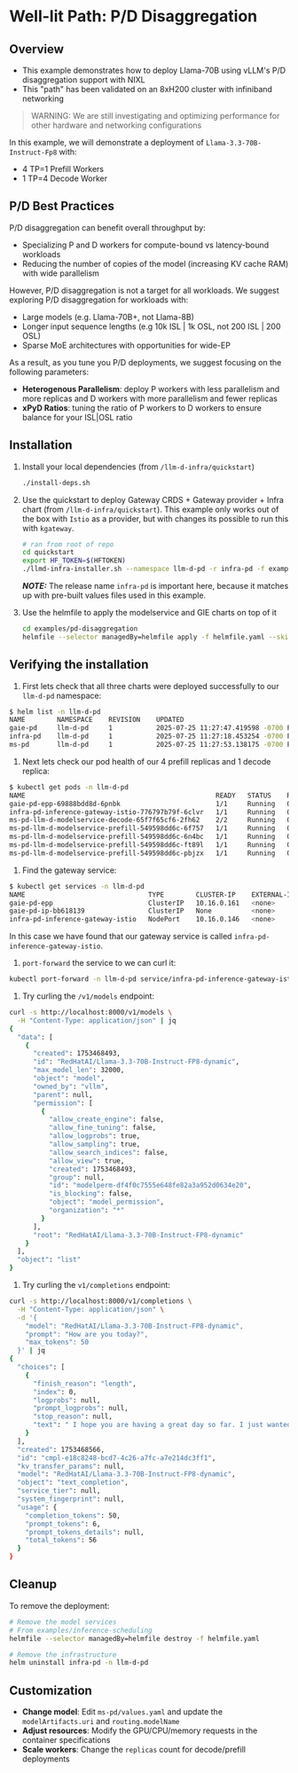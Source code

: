 # Well-lit Path: P/D Disaggregation

## Overview

- This example demonstrates how to deploy Llama-70B using vLLM's P/D disaggregation support with NIXL
- This "path" has been validated on an 8xH200 cluster with infiniband networking

> WARNING: We are still investigating and optimizing performance for other hardware and networking configurations

In this example, we will demonstrate a deployment of `Llama-3.3-70B-Instruct-Fp8` with:

- 4 TP=1 Prefill Workers
- 1 TP=4 Decode Worker

## P/D Best Practices

P/D disaggregation can benefit overall throughput by:

- Specializing P and D workers for compute-bound vs latency-bound workloads
- Reducing the number of copies of the model (increasing KV cache RAM) with wide parallelism

However, P/D disaggregation is not a target for all workloads. We suggest exploring P/D disaggregation for workloads with:

- Large models (e.g. Llama-70B+, not Llama-8B)
- Longer input sequence lengths (e.g 10k ISL | 1k OSL, not 200 ISL | 200 OSL)
- Sparse MoE architectures with opportunities for wide-EP

As a result, as you tune you P/D deployments, we suggest focusing on the following parameters:

- **Heterogenous Parallelism**: deploy P workers with less parallelism and more replicas and D workers with more parallelism and fewer replicas
- **xPyD Ratios**: tuning the ratio of P workers to D workers to ensure balance for your ISL|OSL ratio

## Installation

1. Install your local dependencies (from `/llm-d-infra/quickstart`)

   ```bash
   ./install-deps.sh
   ```

1. Use the quickstart to deploy Gateway CRDS + Gateway provider + Infra chart (from `/llm-d-infra/quickstart`). This example only works out of the box with `Istio` as a provider, but with changes its possible to run this with `kgateway`.

   ```bash
   # ran from root of repo
   cd quickstart
   export HF_TOKEN=$(HFTOKEN)
   ./llmd-infra-installer.sh --namespace llm-d-pd -r infra-pd -f examples/pd-disaggregation/infra-pd/values.yaml --disable-metrics-collection
   ```

   **_NOTE:_** The release name `infra-pd` is important here, because it matches up with pre-built values files used in this example.

1. Use the helmfile to apply the modelservice and GIE charts on top of it

   ```bash
   cd examples/pd-disaggregation
   helmfile --selector managedBy=helmfile apply -f helmfile.yaml --skip-diff-on-install
   ```

## Verifying the installation

1. First lets check that all three charts were deployed successfully to our `llm-d-pd` namespace:

```bash
$ helm list -n llm-d-pd
NAME        NAMESPACE    REVISION    UPDATED                                 STATUS      CHART                       APP VERSION
gaie-pd     llm-d-pd     1           2025-07-25 11:27:47.419598 -0700 PDT    deployed    inferencepool-v0.5.1        v0.5.1
infra-pd    llm-d-pd     1           2025-07-25 11:27:18.453254 -0700 PDT    deployed    llm-d-infra-v1.1.1          v0.2.0
ms-pd       llm-d-pd     1           2025-07-25 11:27:53.138175 -0700 PDT    deployed    llm-d-modelservice-0.2.0    v0.2.0
```

1. Next lets check our pod health of our 4 prefill replicas and 1 decode replica:

```bash
$ kubectl get pods -n llm-d-pd
NAME                                                READY   STATUS    RESTARTS   AGE
gaie-pd-epp-69888bdd8d-6pnbk                        1/1     Running   0          54s
infra-pd-inference-gateway-istio-776797b79f-6clvr   1/1     Running   0          2m9s
ms-pd-llm-d-modelservice-decode-65f7f65cf6-2fh62    2/2     Running   0          50s
ms-pd-llm-d-modelservice-prefill-549598dd6c-6f757   1/1     Running   0          49s
ms-pd-llm-d-modelservice-prefill-549598dd6c-6n4bc   1/1     Running   0          49s
ms-pd-llm-d-modelservice-prefill-549598dd6c-ft89l   1/1     Running   0          49s
ms-pd-llm-d-modelservice-prefill-549598dd6c-pbjzx   1/1     Running   0          49s
```

1. Find the gateway service:

```bash
$ kubectl get services -n llm-d-pd
NAME                               TYPE        CLUSTER-IP    EXTERNAL-IP   PORT(S)                        AGE
gaie-pd-epp                        ClusterIP   10.16.0.161   <none>        9002/TCP,9090/TCP              6m6s
gaie-pd-ip-bb618139                ClusterIP   None          <none>        54321/TCP                      6m1s
infra-pd-inference-gateway-istio   NodePort    10.16.0.146   <none>        15021:34743/TCP,80:30212/TCP   6m36s
```

In this case we have found that our gateway service is called `infra-pd-inference-gateway-istio`.

1. `port-forward` the service to we can curl it:

```bash
kubectl port-forward -n llm-d-pd service/infra-pd-inference-gateway-istio 8000:80
```

1. Try curling the `/v1/models` endpoint:

```bash
curl -s http://localhost:8000/v1/models \
  -H "Content-Type: application/json" | jq
{
  "data": [
    {
      "created": 1753468493,
      "id": "RedHatAI/Llama-3.3-70B-Instruct-FP8-dynamic",
      "max_model_len": 32000,
      "object": "model",
      "owned_by": "vllm",
      "parent": null,
      "permission": [
        {
          "allow_create_engine": false,
          "allow_fine_tuning": false,
          "allow_logprobs": true,
          "allow_sampling": true,
          "allow_search_indices": false,
          "allow_view": true,
          "created": 1753468493,
          "group": null,
          "id": "modelperm-df4f0c7555e648fe82a3a952d0634e20",
          "is_blocking": false,
          "object": "model_permission",
          "organization": "*"
        }
      ],
      "root": "RedHatAI/Llama-3.3-70B-Instruct-FP8-dynamic"
    }
  ],
  "object": "list"
}
```

1. Try curling the `v1/completions` endpoint:

```bash
curl -s http://localhost:8000/v1/completions \
  -H "Content-Type: application/json" \
  -d '{
    "model": "RedHatAI/Llama-3.3-70B-Instruct-FP8-dynamic",
    "prompt": "How are you today?",
    "max_tokens": 50
  }' | jq
{
  "choices": [
    {
      "finish_reason": "length",
      "index": 0,
      "logprobs": null,
      "prompt_logprobs": null,
      "stop_reason": null,
      "text": " I hope you are having a great day so far. I just wanted to remind you that you are not alone. No matter what you are going through, you have people who care about you and want to help.\nIf you are struggling with difficult emotions"
    }
  ],
  "created": 1753468566,
  "id": "cmpl-e18c8248-bcd7-4c26-a7fc-a7e214dc3ff1",
  "kv_transfer_params": null,
  "model": "RedHatAI/Llama-3.3-70B-Instruct-FP8-dynamic",
  "object": "text_completion",
  "service_tier": null,
  "system_fingerprint": null,
  "usage": {
    "completion_tokens": 50,
    "prompt_tokens": 6,
    "prompt_tokens_details": null,
    "total_tokens": 56
  }
}
```

## Cleanup

To remove the deployment:

```bash
# Remove the model services
# From examples/inference-scheduling
helmfile --selector managedBy=helmfile destroy -f helmfile.yaml

# Remove the infrastructure
helm uninstall infra-pd -n llm-d-pd
```

## Customization

- **Change model**: Edit `ms-pd/values.yaml` and update the `modelArtifacts.uri` and `routing.modelName`
- **Adjust resources**: Modify the GPU/CPU/memory requests in the container specifications
- **Scale workers**: Change the `replicas` count for decode/prefill deployments

